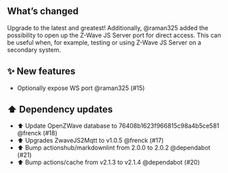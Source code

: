 ## What’s changed

Upgrade to the latest and greatest! Additionally, @raman325 added the possibility to open up the Z-Wave JS Server port for direct access. This can be useful when, for example, testing or using Z-Wave JS Server on a secondary system.

## ✨ New features

- Optionally expose WS port @raman325 (#15)

## ⬆️ Dependency updates

- ⬆ Update OpenZWave database to 76408b1623f966815c98a4b5ce581 @frenck (#18)
- ⬆ Upgrades ZwaveJS2Mqtt to v1.0.5 @frenck (#17)
- ⬆️ Bump actionshub/markdownlint from 2.0.0 to 2.0.2 @dependabot (#21)
- ⬆️ Bump actions/cache from v2.1.3 to v2.1.4 @dependabot (#20)
